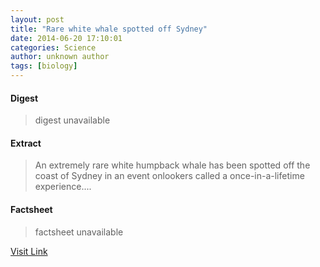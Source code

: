 ```yaml
---
layout: post
title: "Rare white whale spotted off Sydney"
date: 2014-06-20 17:10:01
categories: Science
author: unknown author
tags: [biology]
---
```



#### Digest
>digest unavailable

#### Extract
>An extremely rare white humpback whale has been spotted off the coast of Sydney in an event onlookers called a once-in-a-lifetime experience....

#### Factsheet
>factsheet unavailable

[Visit Link](http://phys.org/news322488025.html)


